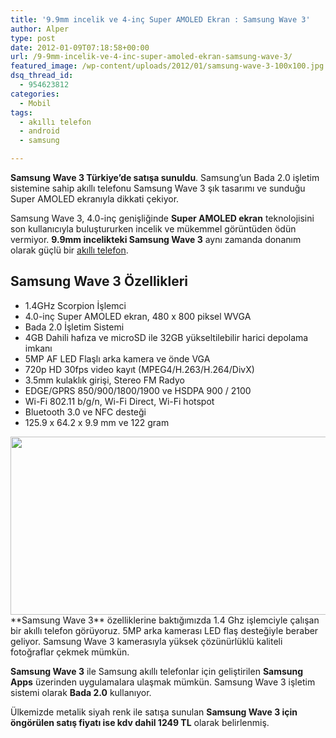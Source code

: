 ```yaml
---
title: '9.9mm incelik ve 4-inç Super AMOLED Ekran : Samsung Wave 3'
author: Alper
type: post
date: 2012-01-09T07:18:58+00:00
url: /9-9mm-incelik-ve-4-inc-super-amoled-ekran-samsung-wave-3/
featured_image: /wp-content/uploads/2012/01/samsung-wave-3-100x100.jpg
dsq_thread_id:
  - 954623812
categories:
  - Mobil
tags:
  - akıllı telefon
  - android
  - samsung

---
```

**Samsung Wave 3 Türkiye&#8217;de satışa sunuldu**. Samsung&#8217;un Bada 2.0 işletim sistemine sahip akıllı telefonu Samsung Wave 3 şık tasarımı ve sunduğu Super AMOLED ekranıyla dikkati çekiyor.

Samsung Wave 3, 4.0-inç genişliğinde **Super AMOLED ekran** teknolojisini son kullanıcıyla buluştururken incelik ve mükemmel görüntüden ödün vermiyor. **9.9mm incelikteki Samsung Wave 3** aynı zamanda donanım olarak güçlü bir [akıllı telefon][1].

## Samsung Wave 3 Özellikleri

  * 1.4GHz Scorpion İşlemci
  * 4.0-inç Super AMOLED ekran, 480 x 800 piksel WVGA
  * Bada 2.0 İşletim Sistemi
  * 4GB Dahili hafıza ve microSD ile 32GB yükseltilebilir harici depolama imkanı
  * 5MP AF LED Flaşlı arka kamera ve önde VGA
  * 720p HD 30fps video kayıt (MPEG4/H.263/H.264/DivX)
  * 3.5mm kulaklık girişi, Stereo FM Radyo
  * EDGE/GPRS 850/900/1800/1900 ve HSDPA 900 / 2100
  * Wi-Fi 802.11 b/g/n, Wi-Fi Direct, Wi-Fi hotspot
  * Bluetooth 3.0 ve NFC desteği
  * 125.9 x 64.2 x 9.9 mm ve 122 gram

<img class="aligncenter size-full wp-image-7465" title="samsung-wave-3" src="https://www.murekkep.org/wp-content/uploads/2012/01/samsung-wave-3.jpg" alt="" width="549" height="285" srcset="https://www.murekkep.org/wp-content/uploads/2012/01/samsung-wave-3.jpg 549w, https://www.murekkep.org/wp-content/uploads/2012/01/samsung-wave-3-400x207.jpg 400w, https://www.murekkep.org/wp-content/uploads/2012/01/samsung-wave-3-50x25.jpg 50w, https://www.murekkep.org/wp-content/uploads/2012/01/samsung-wave-3-240x125.jpg 240w" sizes="(max-width: 549px) 100vw, 549px" />  
**Samsung Wave 3** özelliklerine baktığımızda 1.4 Ghz işlemciyle çalışan bir akıllı telefon görüyoruz. 5MP arka kamerası LED flaş desteğiyle beraber geliyor. Samsung Wave 3 kamerasıyla yüksek çözünürlüklü kaliteli fotoğraflar çekmek mümkün.

**Samsung Wave 3** ile Samsung akıllı telefonlar için geliştirilen **Samsung Apps** üzerinden uygulamalara ulaşmak mümkün. Samsung Wave 3 işletim sistemi olarak **Bada 2.0** kullanıyor.

Ülkemizde metalik siyah renk ile satışa sunulan **Samsung Wave 3 için öngörülen satış fiyatı ise kdv dahil 1249 TL** olarak belirlenmiş.

 [1]: https://www.murekkep.org/etiket/akilli-telefon "akıllı telefon"